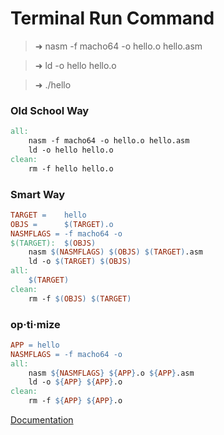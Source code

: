 # Terminal Run Command
> ➜  nasm -f macho64 -o hello.o hello.asm 

> ➜  ld -o hello hello.o

> ➜  ./hello

### Old School Way
```Makefile
all:
    nasm -f macho64 -o hello.o hello.asm
    ld -o hello hello.o
clean:
	rm -f hello hello.o
```


### Smart Way
```Makefile
TARGET =	hello
OBJS =		$(TARGET).o
NASMFLAGS = -f macho64 -o
$(TARGET):	$(OBJS)
	nasm $(NASMFLAGS) $(OBJS) $(TARGET).asm
	ld -o $(TARGET) $(OBJS)
all:
	$(TARGET)
clean:
	rm -f $(OBJS) $(TARGET)
```

### op·ti·mize
```Makefile
APP = hello
NASMFLAGS = -f macho64 -o
all:
	nasm ${NASMFLAGS} ${APP}.o ${APP}.asm
	ld -o ${APP} ${APP}.o
clean:
	rm -f ${APP} ${APP}.o
```

[Documentation](https://lord.io/blog/2014/assembly-on-osx/)
